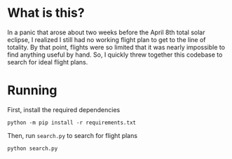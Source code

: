 # What is this?
In a panic that arose about two weeks before the April 8th total solar eclipse, I realized I still had no working flight plan to get to the line of totality. By that point, flights were so limited that it was nearly impossible to find anything useful by hand. So, I quickly threw together this codebase to search for ideal flight plans.

# Running
First, install the required dependencies
```
python -m pip install -r requirements.txt
```
Then, run `search.py` to search for flight plans
```
python search.py
```
